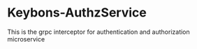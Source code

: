 # Keybons-AuthzService
This is the grpc interceptor for authentication and authorization microservice
